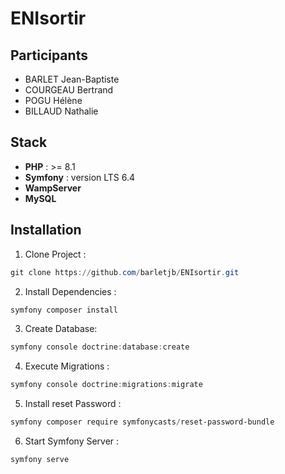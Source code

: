 # ENIsortir

## Participants

- BARLET Jean-Baptiste
- COURGEAU Bertrand
- POGU Hélène
- BILLAUD Nathalie

## Stack

- **PHP** : >= 8.1
- **Symfony** : version LTS 6.4
- **WampServer**
- **MySQL**

## Installation

1. Clone Project : 
```powershell
git clone https://github.com/barletjb/ENIsortir.git
```

2. Install Dependencies :  
```powershell
symfony composer install
```

3. Create Database: 
```powershell
symfony console doctrine:database:create
```

4. Execute Migrations : 
```powershell
symfony console doctrine:migrations:migrate
```

5. Install reset Password :
```powershell
symfony composer require symfonycasts/reset-password-bundle 
```

6. Start Symfony Server :  
```powershell
symfony serve
```












